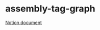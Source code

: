 # assembly-tag-graph

[Notion document](https://pleiadex.notion.site/Directed-Graph-for-tag-fe524630657744d3a7dd341701e7c236)
